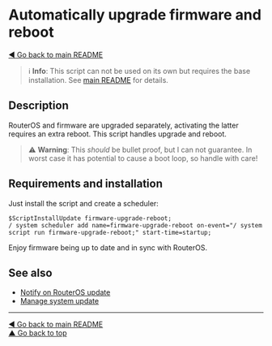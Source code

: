 Automatically upgrade firmware and reboot
=========================================

[◀ Go back to main README](../README.md)

> ℹ️ **Info**: This script can not be used on its own but requires the base
> installation. See [main README](../README.md) for details.

Description
-----------

RouterOS and firmware are upgraded separately, activating the latter
requires an extra reboot. This script handles upgrade and reboot.

> ⚠️ **Warning**: This *should* be bullet proof, but I can not guarantee. In
> worst case it has potential to cause a boot loop, so handle with care!

Requirements and installation
-----------------------------

Just install the script and create a scheduler:

    $ScriptInstallUpdate firmware-upgrade-reboot;
    / system scheduler add name=firmware-upgrade-reboot on-event="/ system script run firmware-upgrade-reboot;" start-time=startup;

Enjoy firmware being up to date and in sync with RouterOS.

See also
--------

* [Notify on RouterOS update](check-routeros-update.md)
* [Manage system update](packages-update.md)

---
[◀ Go back to main README](../README.md)  
[▲ Go back to top](#top)
